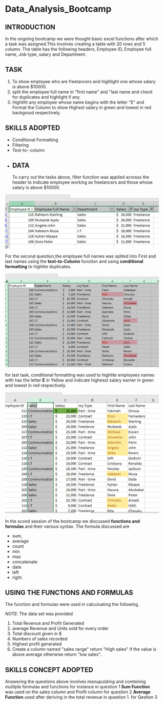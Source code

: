 # Data_Analysis_Bootcamp 
## INTRODUCTION
In the ongoing bootcamp we were thought basic excel functions after which a task was assigned.This involves creating a table with 20 rows and 5 column. The table has the following headers, Employee ID, Employee full name, Job type, salary and Department.
## TASK
1.  To show employee who are freelancers and highlight one whose salary is above $10000.
2.  split the employee full name in "first name" and "last name and check for duplicates and highlight if any.
3.  Highliht any employee whose name begins with the letter "E" and Format the Column to show Highest salary in green and lowest in red backgroud respectively.
  ## SKILLS ADOPTED
- Conditional Formatting
- Filtering
- Test-to- column
- ## DATA
  To carry out the tasks above, filter function was applied acrosss the header to indicate employee working as freelancers and those whose salary is above $10000.

![](Screenshot_task1.png)

For the second question,the employee full names was splited into First and last names using the **text-to-Column** function and using **conditional formatting** to highlite duplicates.

![](task2.png)

for last task, conditional formatting was used to highlite employees names with has the letter **E** in Yellow and indicate highesst salary earner in green and lowest in red respectively.

![](task3.png)

In the scond session of the bootcamp we discussed **functions and formulas**
and their various syntax. The formula discussed are 
- sum,
- average
- count
- min
- max
- concatenate
- date 
- left
- right.

## USING THE FUNCTIONS AND FORMULAS
The function and formulas were used in calculuating the following.

_NOTE_:  The data set was provided

1. Total Revenue and Profit Generated
2. average Revenue and Units sold for every order
3. Total discount given in $
4. Numbers of sales recorded
5. Highest profit generated
6. Create a column named "sales range" return "High sales" if the value is above average otherwise return "low sales".
   
## SKILLS CONCEPT ADOPTED
Answering the questions above  involves manupulating and combining multiple formulas and functions
for instance in question 1
 **Sum Function** was used on the sales column and Profit column
 for question 2
 **Average Function** used after deriving in the total revenue in question 1.
 for Qestion 3
 
   




  
